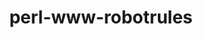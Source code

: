 ---
title: "perl-www-robotrules"
layout: cache
categories: [package, develop-2025-03-30]
meta: {"compilers": ["none"], "num_specs": 2, "num_specs_by_stack": {"data-vis-sdk": 1, "e4s": 1, "hep": 1, "root": 2}, "oss": ["ubuntu20.04", "ubuntu22.04"], "platforms": ["linux"], "stacks": ["data-vis-sdk", "e4s", "hep", "root"], "targets": ["x86_64_v3"], "versions": ["6.02"]}
spec_details: [{"compiler": "none", "hash": "4dbvlii3gavvh7nwdykp4z7kd2antbmu", "os": "ubuntu22.04", "platform": "linux", "size": "-", "stacks": ["e4s", "hep", "root"], "target": "x86_64_v3", "variants": ["build_system=perl"], "versions": ["6.02"]}, {"compiler": "none", "hash": "anaarrcwuncv3gujidx2iahic7jitxwm", "os": "ubuntu20.04", "platform": "linux", "size": "-", "stacks": ["data-vis-sdk", "root"], "target": "x86_64_v3", "variants": ["build_system=perl"], "versions": ["6.02"]}]
---
